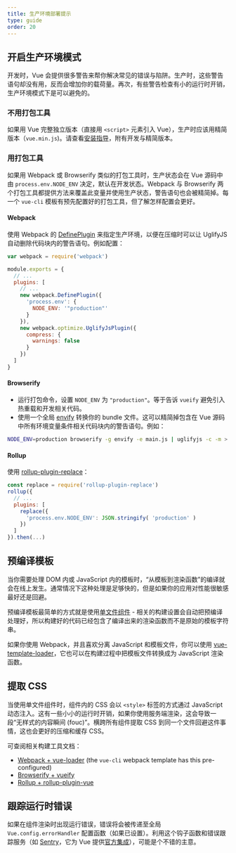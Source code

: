 ```yaml
---
title: 生产环境部署提示
type: guide
order: 20
---
```


## 开启生产环境模式

开发时，Vue 会提供很多警告来帮你解决常见的错误与陷阱。生产时，这些警告语句却没有用，反而会增加你的载荷量。再次，有些警告检查有小的运行时开销，生产环境模式下是可以避免的。

### 不用打包工具

如果用 Vue 完整独立版本（直接用 `<script>` 元素引入 Vue），生产时应该用精简版本（`vue.min.js`)。请查看[安装指导](installation.html#独立版本)，附有开发与精简版本。

### 用打包工具

如果用 Webpack 或 Browserify 类似的打包工具时，生产状态会在 Vue 源码中由 `process.env.NODE_ENV` 决定，默认在开发状态。Webpack 与 Browserify 两个打包工具都提供方法来覆盖此变量并使用生产状态，警告语句也会被精简掉。每一个 `vue-cli` 模板有预先配置好的打包工具，但了解怎样配置会更好。

#### Webpack

使用 Webpack 的 [DefinePlugin](http://webpack.github.io/docs/list-of-plugins.html#defineplugin) 来指定生产环境，以便在压缩时可以让 UglifyJS 自动删除代码块内的警告语句。例如配置：

``` js
var webpack = require('webpack')

module.exports = {
  // ...
  plugins: [
    // ...
    new webpack.DefinePlugin({
      'process.env': {
        NODE_ENV: '"production"'
      }
    }),
    new webpack.optimize.UglifyJsPlugin({
      compress: {
        warnings: false
      }
    })
  ]
}
```

#### Browserify

- 运行打包命令，设置 `NODE_ENV` 为 `"production"`。等于告诉 `vueify` 避免引入热重载和开发相关代码。
- 使用一个全局 [envify](https://github.com/hughsk/envify) 转换你的 bundle 文件。这可以精简掉包含在 Vue 源码中所有环境变量条件相关代码块内的警告语句。例如：

``` bash
NODE_ENV=production browserify -g envify -e main.js | uglifyjs -c -m > build.js
```

#### Rollup

使用 [rollup-plugin-replace](https://github.com/rollup/rollup-plugin-replace)：

``` js
const replace = require('rollup-plugin-replace')
rollup({
  // ...
  plugins: [
    replace({
      'process.env.NODE_ENV': JSON.stringify( 'production' )
    })
  ]
}).then(...)
```

## 预编译模板

当你需要处理 DOM 内或 JavaScript 内的模板时，“从模板到渲染函数”的编译就会在线上发生。通常情况下这种处理是足够快的，但是如果你的应用对性能很敏感最好还是回避。

预编译模板最简单的方式就是使用[单文件组件](./single-file-components.html) - 相关的构建设置会自动把预编译处理好，所以构建好的代码已经包含了编译出来的渲染函数而不是原始的模板字符串。

如果你使用 Webpack，并且喜欢分离 JavaScript 和模板文件，你可以使用 [vue-template-loader](https://github.com/ktsn/vue-template-loader)，它也可以在构建过程中把模板文件转换成为 JavaScript 渲染函数。

## 提取 CSS

当使用单文件组件时，组件内的 CSS 会以 `<style>` 标签的方式通过 JavaScript 动态注入。这有一些小小的运行时开销，如果你使用服务端渲染，这会导致一段“无样式的内容瞬间 (fouc)”。横跨所有组件提取 CSS 到同一个文件回避这件事情，这也会更好的压缩和缓存 CSS。

可查阅相关构建工具文档：

- [Webpack + vue-loader](http://vue-loader.vuejs.org/en/configurations/extract-css.html) (the `vue-cli` webpack template has this pre-configured)
- [Browserify + vueify](https://github.com/vuejs/vueify#css-extraction)
- [Rollup + rollup-plugin-vue](https://github.com/znck/rollup-plugin-vue#options)

## 跟踪运行时错误

如果在组件渲染时出现运行错误，错误将会被传递至全局 `Vue.config.errorHandler` 配置函数（如果已设置）。利用这个钩子函数和错误跟踪服务（如 [Sentry](https://sentry.io)，它为 Vue 提供[官方集成](https://sentry.io/for/vue/)），可能是个不错的主意。
